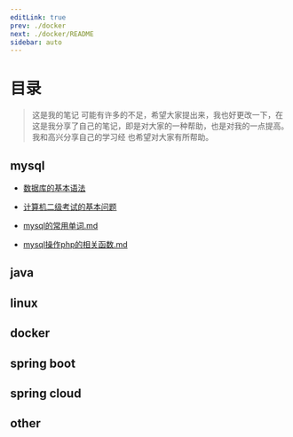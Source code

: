 ```yaml
---
editLink: true
prev: ./docker
next: ./docker/README
sidebar: auto
---
```


# 目录
>  	这是我的笔记 
>	可能有许多的不足，希望大家提出来，我也好更改一下，在这是我分享了自己的笔记，即是对大家的一种帮助，也是对我的一点提高。我和高兴分享自己的学习经
>    也希望对大家有所帮助。
>

## mysql


- [数据库的基本语法](mysql/数据库的基本语法.md)

- [计算机二级考试的基本问题](mysql/计算机二级考试的基本问题.md)

- [mysql的常用单词.md](mysql/mysql的常用单词.md)

- [mysql操作php的相关函数.md](mysql/mysql操作php的相关函数.md)


## java

## linux

## docker


## spring boot 

## spring cloud

## other

